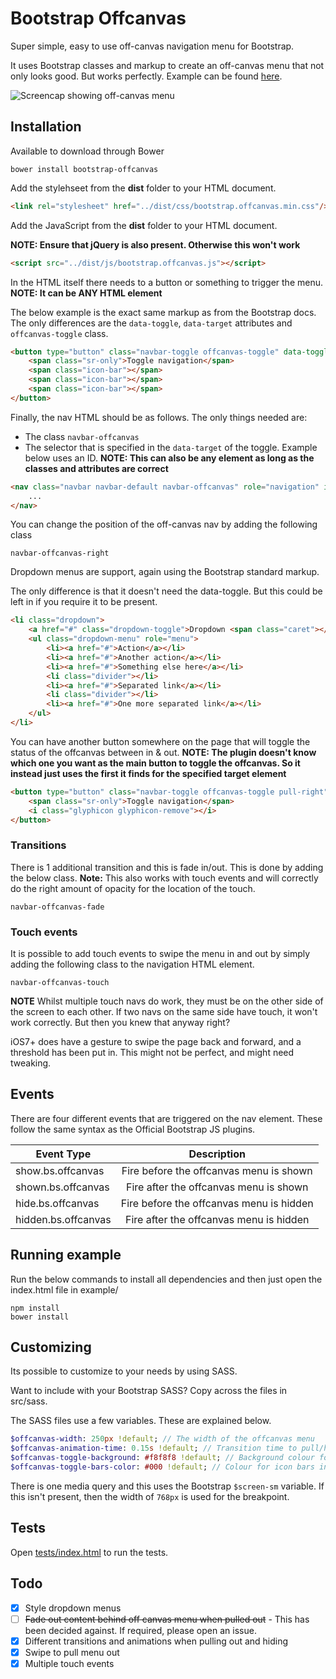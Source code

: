 # Bootstrap Offcanvas

Super simple, easy to use off-canvas navigation menu for Bootstrap.

It uses Bootstrap classes and markup to create an off-canvas menu that not only looks good. But works perfectly. Example can be found [here](http://iamphill.github.io/Bootstrap-Offcanvas/example.html).

![Screencap showing off-canvas menu](https://raw.githubusercontent.com/iamphill/Bootstrap-Offcanvas/master/screencap.gif)

## Installation

Available to download through Bower

```
bower install bootstrap-offcanvas
```

Add the stylehseet from the **dist** folder to your HTML document.

```html
<link rel="stylesheet" href="../dist/css/bootstrap.offcanvas.min.css"/>
```

Add the JavaScript from the **dist** folder to your HTML document.

**NOTE: Ensure that jQuery is also present. Otherwise this won't work**

```html
<script src="../dist/js/bootstrap.offcanvas.js"></script>
```

In the HTML itself there needs to a button or something to trigger the menu.
**NOTE: It can be ANY HTML element**

The below example is the exact same markup as from the Bootstrap docs. The only differences are the `data-toggle`, `data-target` attributes and `offcanvas-toggle` class.

```html
<button type="button" class="navbar-toggle offcanvas-toggle" data-toggle="offcanvas" data-target="#js-bootstrap-offcanvas">
    <span class="sr-only">Toggle navigation</span>
    <span class="icon-bar"></span>
    <span class="icon-bar"></span>
    <span class="icon-bar"></span>
</button>
```

Finally, the nav HTML should be as follows. The only things needed are:

- The class `navbar-offcanvas`
- The selector that is specified in the `data-target` of the toggle. Example below uses an ID.
**NOTE: This can also be any element as long as the classes and attributes are correct**

```html
<nav class="navbar navbar-default navbar-offcanvas" role="navigation" id="js-bootstrap-offcanvas">
    ...
</nav>
```

You can change the position of the off-canvas nav by adding the following class

```
navbar-offcanvas-right
```

Dropdown menus are support, again using the Bootstrap standard markup.

The only difference is that it doesn't need the data-toggle. But this could be left in if you require it to be present.

```html
<li class="dropdown">
    <a href="#" class="dropdown-toggle">Dropdown <span class="caret"></span></a>
    <ul class="dropdown-menu" role="menu">
        <li><a href="#">Action</a></li>
        <li><a href="#">Another action</a></li>
        <li><a href="#">Something else here</a></li>
        <li class="divider"></li>
        <li><a href="#">Separated link</a></li>
        <li class="divider"></li>
        <li><a href="#">One more separated link</a></li>
    </ul>
</li>
```

You can have another button somewhere on the page that will toggle the status of the offcanvas between in & out.
**NOTE: The plugin doesn't know which one you want as the main button to toggle the offcanvas. So it instead just uses the first it finds for the specified target element**

```html
<button type="button" class="navbar-toggle offcanvas-toggle pull-right" data-toggle="offcanvas" data-target="#js-bootstrap-offcanvas" style="float:left;">
    <span class="sr-only">Toggle navigation</span>
    <i class="glyphicon glyphicon-remove"></i>
</button>
```

### Transitions

There is 1 additional transition and this is fade in/out. This is done by adding the below class. **Note:** This also works with touch events and will correctly do the right amount of opacity for the location of the touch.

```
navbar-offcanvas-fade
```

### Touch events

It is possible to add touch events to swipe the menu in and out by simply adding the following class to the navigation HTML element.

```
navbar-offcanvas-touch
```

**NOTE**
Whilst multiple touch navs do work, they must be on the other side of the screen to each other. If two navs on the same side have touch, it won't work correctly. But then you knew that anyway right?

iOS7+ does have a gesture to swipe the page back and forward, and a threshold has been put in. This might not be perfect, and might need tweaking.

## Events

There are four different events that are triggered on the nav element. These follow the same syntax as the Official Bootstrap JS plugins.

| Event Type               | Description                                 |
| -------------     |:-------------:                        |
| show.bs.offcanvas     | Fire before the offcanvas menu is shown   |
| shown.bs.offcanvas    | Fire after the offcanvas menu is shown    |
| hide.bs.offcanvas      | Fire before the offcanvas menu is hidden  |
| hidden.bs.offcanvas    | Fire after the offcanvas menu is hidden   |


## Running example

Run the below commands to install all dependencies and then just open the index.html file in example/

```
npm install
bower install
```

## Customizing

Its possible to customize to your needs by using SASS.

Want to include with your Bootstrap SASS? Copy across the files in src/sass.

The SASS files use a few variables. These are explained below.

```sass
$offcanvas-width: 250px !default; // The width of the offcanvas menu
$offcanvas-animation-time: 0.15s !default; // Transition time to pull/hide menu
$offcanvas-toggle-background: #f8f8f8 !default; // Background colour for toggle
$offcanvas-toggle-bars-color: #000 !default; // Colour for icon bars in toggle
```

There is one media query and this uses the Bootstrap `$screen-sm` variable. If this isn't present, then the width of `768px` is used for the breakpoint.

## Tests

Open [tests/index.html](https://github.com/iamphill/Bootstrap-Offcanvas/blob/master/tests/index.html) to run the tests.

## Todo

- [x] Style dropdown menus
- [ ] ~~Fade out content behind off canvas menu when pulled out~~ - This has been decided against. If required, please open an issue.
- [x] Different transitions and animations when pulling out and hiding
- [x] Swipe to pull menu out
- [x] Multiple touch events
